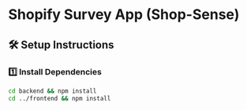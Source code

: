 # Shopify Survey App (Shop-Sense)

## 🛠 Setup Instructions

### 1️⃣ Install Dependencies
```sh
cd backend && npm install
cd ../frontend && npm install
